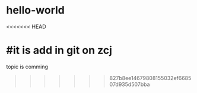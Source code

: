 # hello-world
<<<<<<< HEAD

#it is add in git on zcj
=======
topic is comming
>>>>>>> 827b8ee14679808155032ef668507d935d507bba
